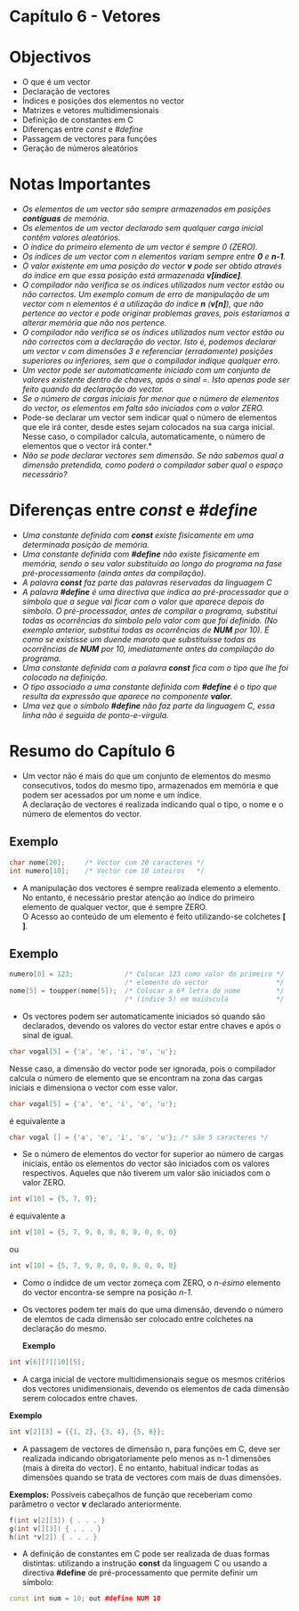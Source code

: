 Capítulo 6 - Vetores
============================================================

# Objectivos

* O que é um vector
* Declaração de vectores
* Índices e posições dos elementos no vector
* Matrizes e vetores multidimensionais
* Definição de constantes em C
* Diferenças entre *const* e *#define*
* Passagem de vectores para funções
* Geração de números aleatórios

# Notas Importantes

* *Os elementos de um vector são sempre armazenados em posições **contíguas** de memória.*
* *Os elementos de um vector declarado sem qualquer carga inicial contêm valores aleatórios.*
* *O índice do primeiro elemento de um vector é sempre 0 (ZERO).*
* *Os índices de um vector com n elementos variam sempre entre **0** e **n-1**.*
* *O valor existente em uma posição do vector **v** pode ser obtido através do índice em que essa posição está
  armazenada **v[índice]**.*
* *O compilador não verifica se os índices utilizados num vector estão ou não correctos. Um exemplo comum de erro de
  manipulação de um vector com n elementos é a utilização do índice **n** (**v[n]**), que não pertence ao vector e pode
  originar problemas graves, pois estaríamos a alterar memória que não nos pertence.*
* *O compilador não verifica se os índices utilizados num vector estão ou não correctos com a declaração do vector. Isto
  é, podemos declarar um vector v com dimensões 3 e referenciar (erradamente) posições superiores ou inferiores, sem que
  o compilador indique qualquer erro.*
* *Um vector pode ser automaticamente iniciado com um conjunto de valores existente dentro de chaves, após o
  sinal =. Isto apenas pode ser feito quando da declaração do vector.*
* *Se o número de cargas iniciais for menor que o número de elementos do vector, os elementos em falta são iniciados com
  o valor ZERO.*
* Pode-se declarar um vector sem indicar qual o número de elementos que ele irá conter, desde estes sejam colocados na
  sua carga inicial. Nesse caso, o compilador calcula, automaticamente, o número de elementos que o vector irá conter.*
* *Não se pode declarar vectores sem dimensão. Se não sabemos qual a dimensão pretendida, como poderá o compilador saber
  qual o espaço necessário?*

# Diferenças entre *const* e *#define*

* *Uma constante definida com **const** existe fisicamente em uma determinada posição de memória.*
* *Uma constante definida com **#define** não existe fisicamente em memória, sendo o seu valor substituído ao longo do
  programa na fase pré-processamento (ainda antes da compilação).*
* *A palavra **const** faz parte das palavras reservadas da linguagem C*
* *A palavra **#define** é uma directiva que indica ao pré-processador que o símbolo que a segue vai ficar com o valor
  que aparece depois do símbolo. O pré-processador, antes de compilar o programa, substitui todas as ocorrências do
  símbolo pelo valor com que foi definido. (No exemplo anterior, substitui todas as ocorrências de **NUM** por 10). É
  como se existisse um duende maroto que substituísse todas as ocorrências de **NUM** por 10, imediatamente antes da
  compilação do programa.*
* *Uma constante definida com a palavra **const** fica com o tipo que lhe foi colocado na definição.*
* *O tipo associado a uma constante definida com **#define** é o tipo que resulta da expressão que aparece no
  componente **valor**.*
* *Uma vez que o símbolo **#define** não faz parte da linguagem C, essa linha não é seguida de ponto-e-vírgula.*

# Resumo do Capítulo 6

* Um vector não é mais do que um conjunto de elementos do mesmo consecutivos, todos do mesmo tipo, armazenados em
  memória e que podem ser acessados por um nome e um índice.
  <br>A declaração de vectores é realizada indicando qual o tipo, o nome e o número de elementos do vector.

## Exemplo

````c++
char nome[20];     /* Vector com 20 caracteres */
int numero[10];    /* Vector com 10 inteiros   */
````

* A manipulação dos vectores é sempre realizada elemento a elemento. No entanto, é necessário prestar atenção ao índice
  do primeiro elemento de qualquer vector, que é sempre ZERO.
  <br>O Acesso ao conteúdo de um elemento é feito utilizando-se colchetes **[ ]**.

## Exemplo

````c++
numero[0] = 123;             /* Colocar 123 como valor do primeiro */ 
                             /* elemento do vector                 */
nome[5] = toupper(nome[5]);  /* Colocar a 6ª letra do nome         */
                             /* (índice 5) em maiúscula            */
````

* Os vectores podem ser automaticamente iniciados só quando são declarados, devendo os valores do vector estar entre
  chaves e após o sinal de igual.

````c++
char vogal[5] = {'a', 'e', 'i', 'o', 'u'};
````

Nesse caso, a dimensão do vector pode ser ignorada, pois o compilador calcula o número de elemento que se encontram na
zona das cargas iniciais e dimensiona o vector com esse valor.

````c++
char vogal[5] = {'a', 'e', 'i', 'o', 'u'};
````

é equivalente a

````c++
char vogal [] = {'a', 'e', 'i', 'o', 'u'}; /* são 5 caracteres */
````

* Se o número de elementos do vector for superior ao número de cargas iniciais, então os elementos do vector são
  iniciados com os valores respectivos. Aqueles que não tiverem um valor são iniciados com o valor ZERO.

````c++
int v[10] = {5, 7, 9};
````

é equivalente a

```c++
int v[10] = {5, 7, 9, 0, 0, 0, 0, 0, 0, 0}
```

ou

````c++
int v[10] = {5, 7, 9, 0, 0, 0, 0, 0, 0, 0}
````

* Como o índidce de um vector zomeça com ZERO, o *n-ésimo* elemento do vector encontra-se sempre na posição *n-1*.
* Os vectores podem ter mais do que uma dimensão, devendo o número de elemtos de cada dimensão ser colocado entre
  colchetes na declaração do mesmo.

  **Exemplo**

````c++
int v[6][7][10][5];
````

* A carga inicial de vectore multidimensionais segue os mesmos critérios dos vectores unidimensionais, devendo os
  elementos de cada dimensão serem colocados entre chaves.

**Exemplo**

````c++
int v[2][3] = {{1, 2}, {3, 4}, {5, 6}};
````

* A passagem de vectores de dimensão n, para funções em C, deve ser realizada indicando obrigatoriamente pelo menos as
  n-1
  dimensões (mais à direita do vector). É no entanto, habitual indicar todas as dimensões quando se trata de vectores
  com
  mais de duas dimensões.

**Exemplos:** Possíveis cabeçalhos de função que receberiam como parâmetro o vector **v** declarado anteriormente.

````c++
f(int v[2][3]) { . . . }
g(int v[][3]) { . . . }
h(int *v[2]) { . . . }
````

* A definição de constantes em C pode ser realizada de duas formas distintas: utilizando a instrução **const** da
  linguagem C ou usando a directiva **#define** de pré-processamento que permite definir um símbolo:

````c++
const int num = 10; out #define NUM 10
````
